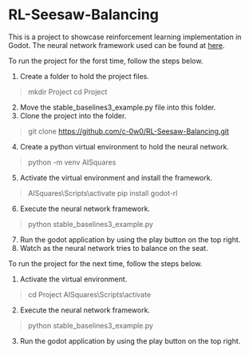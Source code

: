 # RL-Seesaw-Balancing

This is a project to showcase reinforcement learning implementation in Godot. The neural network framework used can be found at [here](https://github.com/edbeeching/godot_rl_agents.git).

To run the project for the forst time, follow the steps below. 

1. Create a folder to hold the project files. 
> mkdir Project
> cd Project
2. Move the stable_baselines3_example.py file into this folder.
3. Clone the project into the folder. 
> git clone https://github.com/c-0w0/RL-Seesaw-Balancing.git
4. Create a python virtual environment to hold the neural network.
> python -m venv AISquares
5. Activate the virtual environment and install the framework.
> AISquares\Scripts\activate
> pip install godot-rl
6. Execute the neural network framework.
> python stable_baselines3_example.py
7. Run the godot application by using the play button on the top right.
8. Watch as the neural network tries to balance on the seat. 

To run the project for the next time, follow the steps below.

1. Activate the virtual environment.
> cd Project
> AISquares\Scripts\activate
2. Execute the neural network framework.
> python stable_baselines3_example.py
3. Run the godot application by using the play button on the top right.

